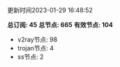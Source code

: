更新时间2023-01-29 16:48:52

**总订阅: 45**
**总节点: 665**
**有效节点: 104**
- v2ray节点: 98
- trojan节点: 4
- ss节点: 2
